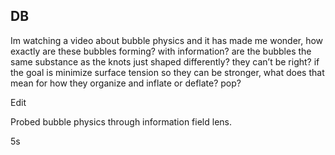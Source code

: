## DB

Im watching a video about bubble physics and it has made me wonder, how exactly are these bubbles forming? with information? are the bubbles the same substance as the knots just shaped differently? they can’t be right? if the goal is minimize surface tension so they can be stronger, what does that mean for how they organize and inflate or deflate? pop?

Edit

Probed bubble physics through information field lens.

5s